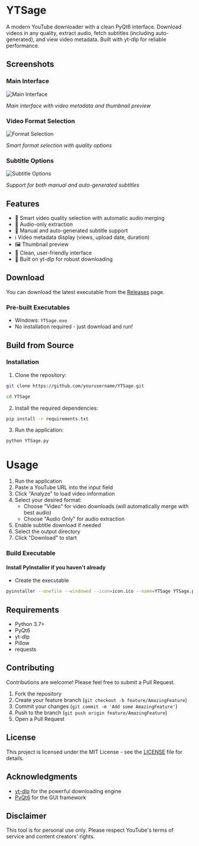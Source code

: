 # YTSage

A modern YouTube downloader with a clean PyQt6 interface. Download videos in any quality, extract audio, fetch subtitles (including auto-generated), and view video metadata. Built with yt-dlp for reliable performance.

## Screenshots

### Main Interface
![Main Interface](https://github.com/user-attachments/assets/0dc04ecf-082e-458a-acfe-2c5482d36de2)

*Main interface with video metadata and thumbnail preview*

### Video Format Selection

![Format Selection](https://github.com/user-attachments/assets/d2f8a638-0b6b-49f1-990d-c9c4791902a6)

*Smart format selection with quality options*

### Subtitle Options

![Subtitle Options](https://github.com/user-attachments/assets/b001ceb5-5446-4b56-b00c-b578814e2cf0)

*Support for both manual and auto-generated subtitles*

## Features

- 🎥 Smart video quality selection with automatic audio merging
- 🎵 Audio-only extraction
- 📝 Manual and auto-generated subtitle support
- ℹ️ Video metadata display (views, upload date, duration)
- 🖼️ Thumbnail preview
- 🎨 Clean, user-friendly interface
- 🚀 Built on yt-dlp for robust downloading

## Download

You can download the latest executable from the [Releases](https://github.com/yourusername/YTSage/releases) page.

### Pre-built Executables
- Windows: `YTSage.exe`
- No installation required - just download and run!

## Build from Source

### Installation

1. Clone the repository:
```bash
git clone https://github.com/yourusername/YTSage.git

cd YTSage
```
2. Install the required dependencies:
```bash
pip install -r requirements.txt
```
3. Run the application:
```bash
python YTSage.py
```

# Usage

1. Run the application
2. Paste a YouTube URL into the input field
3. Click "Analyze" to load video information
4. Select your desired format:
   - Choose "Video" for video downloads (will automatically merge with best audio)
   - Choose "Audio Only" for audio extraction
5. Enable subtitle download if needed
6. Select the output directory
7. Click "Download" to start

### Build Executable

#### Install PyInstaller if you haven't already

- Create the executable

```bash
pyinstaller --onefile --windowed --icon=icon.ico --name=YTSage YTSage.py
```

## Requirements

- Python 3.7+
- PyQt6
- yt-dlp
- Pillow
- requests

## Contributing

Contributions are welcome! Please feel free to submit a Pull Request.

1. Fork the repository
2. Create your feature branch (`git checkout -b feature/AmazingFeature`)
3. Commit your changes (`git commit -m 'Add some AmazingFeature'`)
4. Push to the branch (`git push origin feature/AmazingFeature`)
5. Open a Pull Request

## License

This project is licensed under the MIT License - see the [LICENSE](LICENSE) file for details.

## Acknowledgments

- [yt-dlp](https://github.com/yt-dlp/yt-dlp) for the powerful downloading engine
- [PyQt6](https://www.riverbankcomputing.com/software/pyqt/) for the GUI framework

## Disclaimer

This tool is for personal use only. Please respect YouTube's terms of service and content creators' rights.
